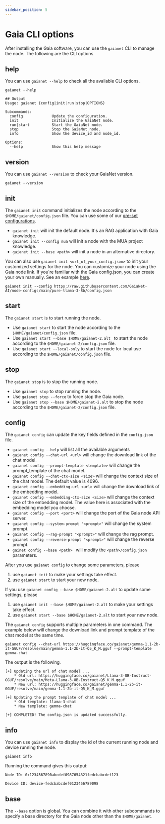 ```yaml
---
sidebar_position: 5
---
```


# Gaia CLI options

After installing the Gaia software, you can use the `gaianet` CLI to manage the node. The following are the CLI options.

## help

You can use `gaianet --help` to check all the available CLI options.

```
gaianet --help

## Output
Usage: gaianet {config|init|run|stop|OPTIONS}

Subcommands:
  config             Update the configuration.
  init               Initialize the GaiaNet node.
  run|start          Start the GaiaNet node.
  stop               Stop the GaiaNet node.
  info               Show the device_id and node_id.

Options:
  --help             Show this help message
```
## version

You can use `gaianet --version` to check your GaiaNet version.

```
gaianet --version
```

## init

The `gaianet init` command initializes the node according to the `$HOME/gaianet/config.json` file. You can use some of our [pre-set configurations](https://github.com/GaiaNet-AI/node-configs).

* `gaianet init` will init the default node. It's an RAG application with Gaia knowledge.
* `gaianet init --config mua` will init a node with the MUA project knowledge.
* `gaianet init --base <path>` will init a node in an alternative directory.

You can also use `gaianet init <url_of_your_config.json>` to init your customized settings for the node. You can customize your node using the Gaia node link. If you're familiar with the Gaia config.json, you can create your own manually. See an example [here](https://github.com/GaiaNet-AI/gaianet-node/blob/main/config.json).

```
gaianet init --config https://raw.githubusercontent.com/GaiaNet-AI/node-configs/main/pure-llama-3-8b/config.json
```

## start

The `gaianet start` is to start running the node.

* Use `gaianet start` to start the node according to the `$HOME/gaianet/config.json` file.
* Use `gaianet start --base $HOME/gaianet-2.alt ` to start the node according to the `$HOME/gaianet-2/config.json` file.
* Use `gaianet start --local-only` to start the node for local use according to the `$HOME/gaianet/config.json` file. 
 

## stop

The `gaianet stop` is to stop the running node.

* Use `gaianet stop` to stop running the node.
* Use `gaianet stop --force` to force stop the Gaia node.
* Use `gaianet stop --base $HOME/gaianet-2.alt` to stop the node according to the `$HOME/gaianet-2/config.json` file.

## config

The `gaianet config` can update the key fields defined in the `config.json` file.

* `gaianet config --help` will list all the available arguments
* `gaianet config --chat-url <url>` will change the download link of the chat model.
* `gaianet config --prompt-template <template>` will change the prompt_template of the chat model.
* `gaianet config --chat-ctx-size <size>` will change the context size of the chat model. The default value is 4096.
* `gaianet config --embedding-url <url>` will change the download link of the embedding model.
* `gaianet config --embedding-ctx-size <size>` will change the context size of the embedding model. The value here is associated with the embedding model you choose.
* `gaianet config --port <port>` will change the port of the Gaia node API server.
* `gaianet config --system-prompt "<prompt>"` will change the system prompt.
* `gaianet config --rag-prompt "<prompt>"` will change the rag prompt.
* `gaianet config --reverse-prompt "<prompt>"` will change the reverse prompt.
* `gainet config --base <path> ` will modify the `<path>/config.json` parameters.

After you use `gaianet config` to change some parameters, please

1. use `gaianet init` to make your settings take effect.
2. use `gaianet start` to start your new node.

If you use `gaianet config --base $HOME/gaianet-2.alt` to update some settings, please

1. use `gaianet init --base $HOME/gaianet-2.alt` to make your settings take effect.
2. use `gaianet start --base $HOME/gaianet-2.alt` to start your new node.

The `gaianet config` supports multiple parameters in one command. The example below will change the download link and prompt template of the chat model at the same time.

```
gaianet config --chat-url https://huggingface.co/gaianet/gemma-1.1-2b-it-GGUF/resolve/main/gemma-1.1-2b-it-Q5_K_M.gguf --prompt-template gemma-chat
```

The output is the following.

```
[+] Updating the url of chat model ...
    * Old url: https://huggingface.co/gaianet/Llama-3-8B-Instruct-GGUF/resolve/main/Meta-Llama-3-8B-Instruct-Q5_K_M.gguf
    * New url: https://huggingface.co/gaianet/gemma-1.1-2b-it-GGUF/resolve/main/gemma-1.1-2b-it-Q5_K_M.gguf

[+] Updating the prompt template of chat model ...
    * Old template: llama-3-chat
    * New template: gemma-chat

[+] COMPLETED! The config.json is updated successfully.
```

## info

You can use `gaianet info` to display the id of the current running node and device running the node.

```
gaianet info
```

Running the command gives this output:

```
Node ID: 0x1234567890abcdef0987654321fedcbabcdef123

Device ID: device-fedcbabcdef0123456789098
```


## base

The `--base` option is global. You can combine it with other subcommands to specify a base directory for the Gaia node other than the `$HOME/gaianet`.

